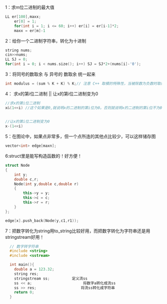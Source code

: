 1：求m位二进制的最大值

```c++
LL er[100],maxx;
	er[0] = 1;
	for(int i = 1; i <= 60; i++) er[i] = er[i-1]*2;
	maxx = er[m]-1
```

2：给你一个二进制字符串，转化为十进制

```c++
string nums;
cin>>nums;
LL SJ = 0;
for(int i = 0; i < nums.size(); i++) SJ = SJ*2+(nums[i]-'0');
```

3：将同号的数取余 与 异号的 数取余 统一起来

```c++
int modulus = (sum % K + K) % K;// 注意 C++ 取模的特殊性，当被除数为负数时取模结果为负数，需要纠正
```

4： 求x的第i位二进制 || 让x的第i位二进制变为0

```c++
//求x的第i位二进制 
x&(1<<i) //这个如果是0,就说明x的二进制的第i位为0。否则就说明x的二进制的第i位不为0（不一定是1）
  
    
//让x的第i位二进制变为0
x-(1<<i)
```

5：在图论中，如果点非常多，但一个点所连的其他点比较少，可以这样储存图

```c++
vector<int> edge[maxn];
```

6:struct里是能写构造函数的！好方便！

```c++
struct Node
{
	int y;
	double c,r;
	Node(int y,double c,double r)
	{
		this->y = y;
		this->c = c;
		this->r = r;
	}
};

edge[x].push_back(Node(y,c1,r1));
```

7：把数字转化为string用to_string比较好用，而把数字转化为字符串还是用stringstream好用！

```c++
  // 数字转字符串
  #include <string>
  #include <sstream>

  int main(){
    double a = 123.32;
    string res;
    stringstream ss;          定义流ss
    ss << a;                       将数字a转化成流ss
    ss >> res;                    将流ss转化成字符串
    return 0;
  }
```

